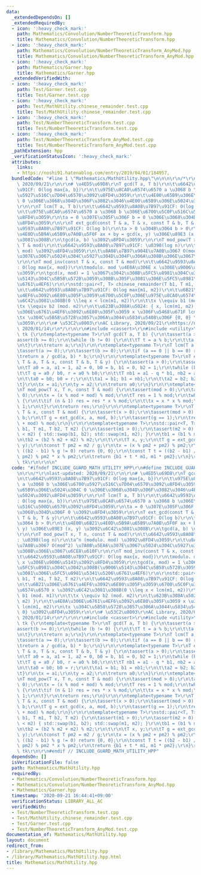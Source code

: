 ```yaml
---
data:
  _extendedDependsOn: []
  _extendedRequiredBy:
  - icon: ':heavy_check_mark:'
    path: Mathematics/Convolution/NumberTheoreticTransform.hpp
    title: Mathematics/Convolution/NumberTheoreticTransform.hpp
  - icon: ':heavy_check_mark:'
    path: Mathematics/Convolution/NumberTheoreticTransform_AnyMod.hpp
    title: Mathematics/Convolution/NumberTheoreticTransform_AnyMod.hpp
  - icon: ':heavy_check_mark:'
    path: Mathematics/Garner.hpp
    title: Mathematics/Garner.hpp
  _extendedVerifiedWith:
  - icon: ':heavy_check_mark:'
    path: Test/Garner.test.cpp
    title: Test/Garner.test.cpp
  - icon: ':heavy_check_mark:'
    path: Test/MathUtility.chinese_remainder.test.cpp
    title: Test/MathUtility.chinese_remainder.test.cpp
  - icon: ':heavy_check_mark:'
    path: Test/NumberTheoreticTransform.test.cpp
    title: Test/NumberTheoreticTransform.test.cpp
  - icon: ':heavy_check_mark:'
    path: Test/NumberTheoreticTransform_AnyMod.test.cpp
    title: Test/NumberTheoreticTransform_AnyMod.test.cpp
  _pathExtension: hpp
  _verificationStatusIcon: ':heavy_check_mark:'
  attributes:
    links:
    - https://noshi91.hatenablog.com/entry/2019/04/01/184957,
  bundledCode: "#line 1 \"Mathematics/MathUtility.hpp\"\n\n\n\r\n/*\r\nlast-updated:\
    \ 2020/09/21\r\n\r\n# \u4ED5\u69D8\r\nT gcd(T a, T b)\r\n\t\u6642\u9593\u8A08\u7B97\
    \u91CF: O(log max{a, b})\r\n\t\u975E\u8CA0\u6574\u6570 a \u3068 b \u306E\u6700\
    \u5927\u516C\u7D04\u6570\u3092\u8FD4\u3059\r\n\t\u4E00\u65B9\u306E\u5024\u304C\
    \ 0 \u306E\u3068\u304D\u306F\u3082\u3046\u4E00\u65B9\u306E\u5024\u3092\u8FD4\u3059\
    \r\n\r\nT lcm(T a, T b)\r\n\t\u6642\u9593\u8A08\u7B97\u91CF: O(log max{a, b})\r\
    \n\t\u975E\u8CA0\u6574\u6570 a \u3068 b \u306E\u6700\u5C0F\u516C\u500D\u6570\u3092\
    \u8FD4\u3059\r\n\ta = 0 \u307E\u305F\u306F b = 0 \u306E\u3068\u304D\u306F 0 \u3092\
    \u8FD4\u3059\r\n\r\nT ext_gcd(const T & a, T & x, const T & b, T & y)\r\n\t\u6642\
    \u9593\u8A08\u7B97\u91CF: O(log b)\r\n\ta > 0 \u304B\u3064 b > 0\r\n\t\u4E00\u6B21\
    \u4E0D\u5B9A\u65B9\u7A0B\u5F0F ax + by = gcd(x, y) \u306E\u89E3 (x, y) \u3092\u6C42\
    \u3081\u308B\r\n\tgcd(a, b) \u3092\u8FD4\u3059\r\n\r\nT mod_pow(T x, T n, const\
    \ T & mod)\r\n\t\u6642\u9593\u8A08\u7B97\u91CF: \u0398(log n)\r\n\ta^n (modulo.\
    \ mod) \u3092\u8FD4\u3059\r\n\t\u8A08\u7B97\u904E\u7A0B\u3067 O(mod^2) \u7A0B\u5EA6\
    \u307E\u3067\u5024\u304C\u5927\u304D\u304F\u306A\u308B\u306E\u3067\u6CE8\u610F\
    \r\n\r\nT mod_inv(const T & x, const T & mod)\r\n\t\u6642\u9593\u8A08\u7B97\u91CF\
    : O(log max{x, mod})\r\n\tmodulo. mod \u4E0A\u306E x \u306E\u9006\u5143\u3092\u8FD4\
    \u3059\r\n\tgcd(x, mod) = 1 \u3067\u3042\u308B\u5FC5\u8981\u304C\u3042\u308B(\u9006\
    \u5143\u304C\u5B58\u5728\u3059\u308B\u305F\u3081\u306E\u5FC5\u8981\u5341\u5206\
    \u6761\u4EF6)\r\n\r\nstd::pair<T, T> chinese_remainder(T b1, T m1, T b2, T m2)\r\
    \n\t\u6642\u9593\u8A08\u7B97\u91CF: O(log max{m1, m2})\r\n\t\u6B21\u306E\u6761\
    \u4EF6\u3092\u6E80\u305F\u3059\u6700\u5C0F\u306E\u975E\u8CA0\u6574\u6570 x \u3092\
    \u6C42\u3081\u308B(0 \\leq x < lcm(m1, m2))\r\n\t\tx \\equiv b1 (mod. m1)\r\n\t\
    \tx \\equiv b2 (mod. m2)\r\n\t\u623B\u308A\u5024: { x, lcm(m1, m2) }\r\n\t\u4E0A\
    \u306E\u6761\u4EF6\u3092\u6E80\u305F\u3059 x \u306F\u5468\u671F lcm(m1, m2)\r\n\
    \tx \u304C\u5B58\u5728\u3057\u306A\u3044\u5834\u5408\u306F {0, 0} \u3092\u8FD4\
    \u3059\r\n\r\n# \u53C2\u8003\r\nAC Library, 2020/09/21\r\nhttps://noshi91.hatenablog.com/entry/2019/04/01/184957,\
    \ 2020/01/14\r\n*/\r\n\r\n#include <cassert>\r\n#include <utility>\r\n\r\nnamespace\
    \ tk {\r\ntemplate<typename T>\r\nT gcd(T a, T b) {\r\n\tassert(a >= 0);\r\n\t\
    assert(b >= 0);\r\n\twhile (b != 0) {\r\n\t\tT t = a % b;\r\n\t\ta = b; b = t;\r\
    \n\t}\r\n\treturn a;\r\n}\r\n\r\ntemplate<typename T>\r\nT lcm(T a, T b) {\r\n\
    \tassert(a >= 0);\r\n\tassert(b >= 0);\r\n\tif (a == 0 || b == 0) return 0;\r\n\
    \treturn a / gcd(a, b) * b;\r\n}\r\n\r\ntemplate<typename T>\r\nT ext_gcd(const\
    \ T & a, T & x, const T & b, T & y) {\r\n\tassert(a > 0);\r\n\tassert(b > 0);\r\
    \n\tT a0 = a, a1 = 1, a2 = 0, b0 = b, b1 = 0, b2 = 1;\r\n\twhile (b0 > 0) {\r\n\
    \t\tT q = a0 / b0, r = a0 % b0;\r\n\t\tT nb1 = a1 - q * b1, nb2 = a2 - q * b2;\r\
    \n\t\ta0 = b0; b0 = r;\r\n\t\ta1 = b1; b1 = nb1;\r\n\t\ta2 = b2; b2 = nb2;\r\n\
    \t}\r\n\tx = a1;\r\n\ty = a2;\r\n\treturn a0;\r\n}\r\n\r\ntemplate<typename T>\r\
    \nT mod_pow(T x, T n, const T & mod) {\r\n\tassert(mod > 0);\r\n\tassert(n >=\
    \ 0);\r\n\tx = (x % mod + mod) % mod;\r\n\tT res = 1 % mod;\r\n\twhile (n > 0)\
    \ {\r\n\t\tif (n & 1) res = res * x % mod;\r\n\t\tx = x * x % mod;\r\n\t\tn >>=\
    \ 1;\r\n\t}\r\n\treturn res;\r\n}\r\n\r\ntemplate<typename T>\r\nT mod_inv(const\
    \ T & x, const T & mod) {\r\n\tassert(x > 0);\r\n\tassert(mod > 0);\r\n\tT a,\
    \ b;\r\n\tT g = ext_gcd(x, a, mod, b);\r\n\tassert(g == 1);\r\n\treturn (a % mod\
    \ + mod) % mod;\r\n}\r\n\r\ntemplate<typename T>\r\nstd::pair<T, T> chinese_remainder(T\
    \ b1, T m1, T b2, T m2) {\r\n\tassert(m1 > 0);\r\n\tassert(m2 > 0);\r\n\tif (m1\
    \ < m2) { std::swap(b1, b2); std::swap(m1, m2); }\r\n\tb1 = (b1 % m1 + m1) % m1;\r\
    \n\tb2 = (b2 % m2 + m2) % m2;\r\n\t\r\n\tT x, y;\r\n\tT g = ext_gcd(m1, x, m2,\
    \ y);\r\n\tconst T pm2 = m2 / g;\r\n\tx = (x % pm2 + pm2) % pm2;\r\n\t\r\n\tif\
    \ ((b2 - b1) % g != 0) return {0, 0};\r\n\tconst T t = ((b2 - b1) / g % pm2 +\
    \ pm2) % pm2 * x % pm2;\r\n\treturn {b1 + t * m1, m1 * pm2};\r\n}\r\n} // namespace\
    \ tk\r\n\r\n\n"
  code: "#ifndef INCLUDE_GUARD_MATH_UTILITY_HPP\r\n#define INCLUDE_GUARD_MATH_UTILITY_HPP\r\
    \n\r\n/*\r\nlast-updated: 2020/09/21\r\n\r\n# \u4ED5\u69D8\r\nT gcd(T a, T b)\r\
    \n\t\u6642\u9593\u8A08\u7B97\u91CF: O(log max{a, b})\r\n\t\u975E\u8CA0\u6574\u6570\
    \ a \u3068 b \u306E\u6700\u5927\u516C\u7D04\u6570\u3092\u8FD4\u3059\r\n\t\u4E00\
    \u65B9\u306E\u5024\u304C 0 \u306E\u3068\u304D\u306F\u3082\u3046\u4E00\u65B9\u306E\
    \u5024\u3092\u8FD4\u3059\r\n\r\nT lcm(T a, T b)\r\n\t\u6642\u9593\u8A08\u7B97\u91CF\
    : O(log max{a, b})\r\n\t\u975E\u8CA0\u6574\u6570 a \u3068 b \u306E\u6700\u5C0F\
    \u516C\u500D\u6570\u3092\u8FD4\u3059\r\n\ta = 0 \u307E\u305F\u306F b = 0 \u306E\
    \u3068\u304D\u306F 0 \u3092\u8FD4\u3059\r\n\r\nT ext_gcd(const T & a, T & x, const\
    \ T & b, T & y)\r\n\t\u6642\u9593\u8A08\u7B97\u91CF: O(log b)\r\n\ta > 0 \u304B\
    \u3064 b > 0\r\n\t\u4E00\u6B21\u4E0D\u5B9A\u65B9\u7A0B\u5F0F ax + by = gcd(x,\
    \ y) \u306E\u89E3 (x, y) \u3092\u6C42\u3081\u308B\r\n\tgcd(a, b) \u3092\u8FD4\u3059\
    \r\n\r\nT mod_pow(T x, T n, const T & mod)\r\n\t\u6642\u9593\u8A08\u7B97\u91CF\
    : \u0398(log n)\r\n\ta^n (modulo. mod) \u3092\u8FD4\u3059\r\n\t\u8A08\u7B97\u904E\
    \u7A0B\u3067 O(mod^2) \u7A0B\u5EA6\u307E\u3067\u5024\u304C\u5927\u304D\u304F\u306A\
    \u308B\u306E\u3067\u6CE8\u610F\r\n\r\nT mod_inv(const T & x, const T & mod)\r\n\
    \t\u6642\u9593\u8A08\u7B97\u91CF: O(log max{x, mod})\r\n\tmodulo. mod \u4E0A\u306E\
    \ x \u306E\u9006\u5143\u3092\u8FD4\u3059\r\n\tgcd(x, mod) = 1 \u3067\u3042\u308B\
    \u5FC5\u8981\u304C\u3042\u308B(\u9006\u5143\u304C\u5B58\u5728\u3059\u308B\u305F\
    \u3081\u306E\u5FC5\u8981\u5341\u5206\u6761\u4EF6)\r\n\r\nstd::pair<T, T> chinese_remainder(T\
    \ b1, T m1, T b2, T m2)\r\n\t\u6642\u9593\u8A08\u7B97\u91CF: O(log max{m1, m2})\r\
    \n\t\u6B21\u306E\u6761\u4EF6\u3092\u6E80\u305F\u3059\u6700\u5C0F\u306E\u975E\u8CA0\
    \u6574\u6570 x \u3092\u6C42\u3081\u308B(0 \\leq x < lcm(m1, m2))\r\n\t\tx \\equiv\
    \ b1 (mod. m1)\r\n\t\tx \\equiv b2 (mod. m2)\r\n\t\u623B\u308A\u5024: { x, lcm(m1,\
    \ m2) }\r\n\t\u4E0A\u306E\u6761\u4EF6\u3092\u6E80\u305F\u3059 x \u306F\u5468\u671F\
    \ lcm(m1, m2)\r\n\tx \u304C\u5B58\u5728\u3057\u306A\u3044\u5834\u5408\u306F {0,\
    \ 0} \u3092\u8FD4\u3059\r\n\r\n# \u53C2\u8003\r\nAC Library, 2020/09/21\r\nhttps://noshi91.hatenablog.com/entry/2019/04/01/184957,\
    \ 2020/01/14\r\n*/\r\n\r\n#include <cassert>\r\n#include <utility>\r\n\r\nnamespace\
    \ tk {\r\ntemplate<typename T>\r\nT gcd(T a, T b) {\r\n\tassert(a >= 0);\r\n\t\
    assert(b >= 0);\r\n\twhile (b != 0) {\r\n\t\tT t = a % b;\r\n\t\ta = b; b = t;\r\
    \n\t}\r\n\treturn a;\r\n}\r\n\r\ntemplate<typename T>\r\nT lcm(T a, T b) {\r\n\
    \tassert(a >= 0);\r\n\tassert(b >= 0);\r\n\tif (a == 0 || b == 0) return 0;\r\n\
    \treturn a / gcd(a, b) * b;\r\n}\r\n\r\ntemplate<typename T>\r\nT ext_gcd(const\
    \ T & a, T & x, const T & b, T & y) {\r\n\tassert(a > 0);\r\n\tassert(b > 0);\r\
    \n\tT a0 = a, a1 = 1, a2 = 0, b0 = b, b1 = 0, b2 = 1;\r\n\twhile (b0 > 0) {\r\n\
    \t\tT q = a0 / b0, r = a0 % b0;\r\n\t\tT nb1 = a1 - q * b1, nb2 = a2 - q * b2;\r\
    \n\t\ta0 = b0; b0 = r;\r\n\t\ta1 = b1; b1 = nb1;\r\n\t\ta2 = b2; b2 = nb2;\r\n\
    \t}\r\n\tx = a1;\r\n\ty = a2;\r\n\treturn a0;\r\n}\r\n\r\ntemplate<typename T>\r\
    \nT mod_pow(T x, T n, const T & mod) {\r\n\tassert(mod > 0);\r\n\tassert(n >=\
    \ 0);\r\n\tx = (x % mod + mod) % mod;\r\n\tT res = 1 % mod;\r\n\twhile (n > 0)\
    \ {\r\n\t\tif (n & 1) res = res * x % mod;\r\n\t\tx = x * x % mod;\r\n\t\tn >>=\
    \ 1;\r\n\t}\r\n\treturn res;\r\n}\r\n\r\ntemplate<typename T>\r\nT mod_inv(const\
    \ T & x, const T & mod) {\r\n\tassert(x > 0);\r\n\tassert(mod > 0);\r\n\tT a,\
    \ b;\r\n\tT g = ext_gcd(x, a, mod, b);\r\n\tassert(g == 1);\r\n\treturn (a % mod\
    \ + mod) % mod;\r\n}\r\n\r\ntemplate<typename T>\r\nstd::pair<T, T> chinese_remainder(T\
    \ b1, T m1, T b2, T m2) {\r\n\tassert(m1 > 0);\r\n\tassert(m2 > 0);\r\n\tif (m1\
    \ < m2) { std::swap(b1, b2); std::swap(m1, m2); }\r\n\tb1 = (b1 % m1 + m1) % m1;\r\
    \n\tb2 = (b2 % m2 + m2) % m2;\r\n\t\r\n\tT x, y;\r\n\tT g = ext_gcd(m1, x, m2,\
    \ y);\r\n\tconst T pm2 = m2 / g;\r\n\tx = (x % pm2 + pm2) % pm2;\r\n\t\r\n\tif\
    \ ((b2 - b1) % g != 0) return {0, 0};\r\n\tconst T t = ((b2 - b1) / g % pm2 +\
    \ pm2) % pm2 * x % pm2;\r\n\treturn {b1 + t * m1, m1 * pm2};\r\n}\r\n} // namespace\
    \ tk\r\n\r\n#endif // INCLUDE_GUARD_MATH_UTILITY_HPP"
  dependsOn: []
  isVerificationFile: false
  path: Mathematics/MathUtility.hpp
  requiredBy:
  - Mathematics/Convolution/NumberTheoreticTransform.hpp
  - Mathematics/Convolution/NumberTheoreticTransform_AnyMod.hpp
  - Mathematics/Garner.hpp
  timestamp: '2020-09-21 16:44:41+09:00'
  verificationStatus: LIBRARY_ALL_AC
  verifiedWith:
  - Test/NumberTheoreticTransform.test.cpp
  - Test/MathUtility.chinese_remainder.test.cpp
  - Test/Garner.test.cpp
  - Test/NumberTheoreticTransform_AnyMod.test.cpp
documentation_of: Mathematics/MathUtility.hpp
layout: document
redirect_from:
- /library/Mathematics/MathUtility.hpp
- /library/Mathematics/MathUtility.hpp.html
title: Mathematics/MathUtility.hpp
---
```

